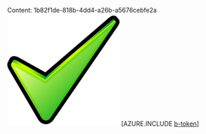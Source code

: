 Content: 1b82f1de-818b-4dd4-a26b-a5676cebfe2a![image](f28b1921-40f1-4594-8e0c-87dbc40785c0.png)
[AZURE.INCLUDE [b-token](ed0b1bbb-db7f-4397-abd3-8b969d9ddd18.md)]
